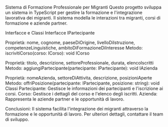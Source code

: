 Sistema di Formazione Professionale per Migranti
Questo progetto sviluppa un sistema in TypeScript per gestire la formazione e l'integrazione lavorativa dei migranti. Il sistema modella le interazioni tra migranti, corsi di formazione e aziende partner.

Interfacce e Classi
Interfacce
IPartecipante

Proprietà: nome, cognome, paeseDiOrigine, livelloDiIstruzione, competenzeLinguistiche, ambitoDiFormazioneDiInteresse
Metodo: iscrivitiCorso(corso: ICorso): void
ICorso

Proprietà: titolo, descrizione, settoreProfessionale, durata, elencoIscritti
Metodo: aggiungiPartecipante(partecipante: IPartecipante): void
IAzienda

Proprietà: nomeAzienda, settoreDiAttivita, descrizione, posizioniAperte
Metodo: offriPosizione(partecipante: IPartecipante, posizione: string): void
Classi
Partecipante: Gestisce le informazioni dei partecipanti e l'iscrizione ai corsi.
Corso: Gestisce i dettagli del corso e l'elenco degli iscritti.
Azienda: Rappresenta le aziende partner e le opportunità di lavoro.

Conclusioni:
Il sistema facilita l'integrazione dei migranti attraverso la formazione e le opportunità di lavoro. Per ulteriori dettagli, contattare il team di sviluppo.

